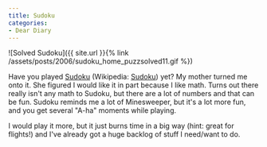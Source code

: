 ```yaml
---
title: Sudoku
categories:
- Dear Diary
---
```


![Solved Sudoku]({{ site.url }}{% link /assets/posts/2006/sudoku_home_puzzsolved11.gif %})

Have you played [Sudoku](http://www.sudoku.com/) (Wikipedia: [Sudoku](http://en.wikipedia.org/wiki/Sudoku)) yet? My mother turned me onto it. She figured I would like it in part because I like math. Turns out there really isn't any math to Sudoku, but there are a lot of numbers and that can be fun. Sudoku reminds me a lot of Minesweeper, but it's a lot more fun, and you get several "A-ha" moments while playing.

I would play it more, but it just burns time in a big way (hint: great for flights!) and I've already got a huge backlog of stuff I need/want to do.
